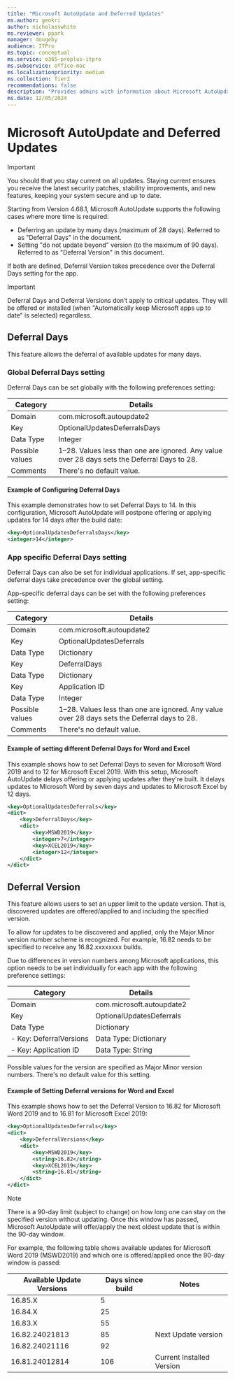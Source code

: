 ```yaml
---
title: "Microsoft AutoUpdate and Deferred Updates"
ms.author: geokri
author: nicholasswhite
ms.reviewer: ppark
manager: dougeby
audience: ITPro
ms.topic: conceptual
ms.service: o365-proplus-itpro
ms.subservice: office-mac
ms.localizationpriority: medium
ms.collection: Tier2
recommendations: false
description: "Provides admins with information about Microsoft AutoUpdate's deferred updates feature, including how to set deferral days and versions for individual applications."
ms.date: 12/05/2024
---
```


# Microsoft AutoUpdate and Deferred Updates

> [!IMPORTANT]
> You should that you stay current on all updates. Staying current ensures you receive the latest security patches, stability improvements, and new features, keeping your system secure and up to date.

Starting from Version 4.68.1, Microsoft AutoUpdate supports the following cases where more time is required:
- Deferring an update by many days (maximum of 28 days). Referred to as "Deferral Days" in the document.
- Setting "do not update beyond" version (to the maximum of 90 days). Referred to as "Deferral Version" in this document.

If both are defined, Deferral Version takes precedence over the Deferral Days setting for the app.

> [!IMPORTANT]
> Deferral Days and Deferral Versions don’t apply to critical updates. They will be offered or installed (when "Automatically keep Microsoft apps up to date" is selected) regardless.

## Deferral Days

This feature allows the deferral of available updates for many days.

### Global Deferral Days setting

Deferral Days can be set globally with the following preferences setting:

| Category   | Details                                     |
|------------|--------------------------------------------|
| Domain     | com.microsoft.autoupdate2                 |
| Key        | OptionalUpdatesDeferralsDays              |
| Data Type  | Integer                                    |
| Possible values | 1–28. Values less than one are ignored. Any value over 28 days sets the Deferral Days to 28. |
| Comments   | There's no default value.                 |

#### Example of Configuring Deferral Days

This example demonstrates how to set Deferral Days to 14. In this configuration, Microsoft AutoUpdate will postpone offering or applying updates for 14 days after the build date:

```xml
<key>OptionalUpdatesDeferralsDays</key>
<integer>14</integer>
```

### App specific Deferral Days setting

Deferral Days can also be set for individual applications. If set, app-specific deferral days take precedence over the global setting.

App-specific deferral days can be set with the following preferences setting:

| Category        | Details                    |
|-----------------|----------------------------|
| Domain          | com.microsoft.autoupdate2  |
| Key             | OptionalUpdatesDeferrals   |
| Data Type       | Dictionary                 |
| Key             | DeferralDays               |
| Data Type       | Dictionary                 |
| Key             | Application ID             |
| Data Type       | Integer                    |
| Possible values | 1–28. Values less than one are ignored. Any value over 28 days sets the Deferral days to 28.                       |
| Comments        | There's no default value.  |

#### Example of setting different Deferral Days for Word and Excel

This example shows how to set Deferral Days to seven for Microsoft Word 2019 and to 12 for Microsoft Excel 2019. With this setup, Microsoft AutoUpdate delays offering or applying updates after they're built. It delays updates to Microsoft Word by seven days and updates to Microsoft Excel by 12 days.

```xml
<key>OptionalUpdatesDeferrals</key>
<dict>
    <key>DeferralDays</key>
    <dict>
        <key>MSWD2019</key>
        <integer>7</integer>
        <key>XCEL2019</key>
        <integer>12</integer>
    </dict>
</dict>
```

## Deferral Version

This feature allows users to set an upper limit to the update version. That is, discovered updates are offered/applied to and including the specified version.

To allow for updates to be discovered and applied, only the Major.Minor version number scheme is recognized. For example, 16.82 needs to be specified to receive any 16.82.xxxxxxxx builds.

Due to differences in version numbers among Microsoft applications, this option needs to be set individually for each app with the following preference settings:

| Category                | Details                    |
|-------------------------|----------------------------|
| Domain                  | com.microsoft.autoupdate2  |
| Key                     | OptionalUpdatesDeferrals   |
| Data Type               | Dictionary                 |
| - Key: DeferralVersions | Data Type: Dictionary      |
| - Key: Application ID   | Data Type: String          |

Possible values for the version are specified as Major.Minor version numbers. There's no default value for this setting.

#### Example of Setting Deferral versions for Word and Excel

This example shows how to set the Deferral Version to 16.82 for Microsoft Word 2019 and to 16.81 for Microsoft Excel 2019:

```xml
<key>OptionalUpdatesDeferrals</key>
<dict>
    <key>DeferralVersions</key>
    <dict>
        <key>MSWD2019</key>
        <string>16.82</string>
        <key>XCEL2019</key>
        <string>16.81</string>
    </dict>
</dict>
```

> [!NOTE]
> There is a 90-day limit (subject to change) on how long one can stay on the specified version without updating. Once this window has passed, Microsoft AutoUpdate will offer/apply the next oldest update that is within the 90-day window.

For example, the following table shows available updates for Microsoft Word 2019 (MSWD2019) and which one is offered/applied once the 90-day window is passed:

| Available Update Versions | Days since build | Notes                        |
|---------------------------|--------------------|------------------------------|
| 16.85.X                   | 5                  |                              |
| 16.84.X                   | 25                 |                              |
| 16.83.X                   | 55                 |                              |
| 16.82.24021813            | 85                 | Next Update version          |
| 16.82.24021116            | 92                 |                              |
| 16.81.24012814            | 106                | Current Installed Version    |
